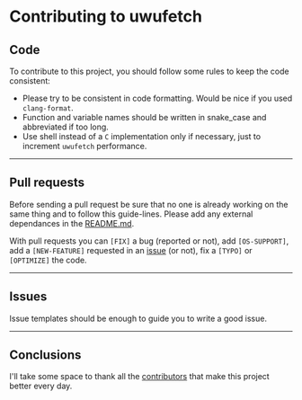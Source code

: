# Contributing to uwufetch

## Code

To contribute to this project, you should follow some rules to keep the code consistent:

-   Please try to be consistent in code formatting. Would be nice if you used `clang-format`.
-   Function and variable names should be written in snake_case and abbreviated if too long.
-   Use shell instead of a `C` implementation only if necessary, just to increment `uwufetch` performance.

---

## Pull requests

Before sending a pull request be sure that no one is already working on the same thing and to follow this guide-lines.
Please add any external dependances in the [README.md](https://github.com/TheDarkBug/uwufetch#requisites).

With pull requests you can `[FIX]` a bug (reported or not), add `[OS-SUPPORT]`, add a `[NEW-FEATURE]` requested in an [issue](https://github.com/TheDarkBug/uwufetch/blob/main/CONTRIBUTING.md#issues) (or not), fix a `[TYPO]` or `[OPTIMIZE]` the code.

---

## Issues

Issue templates should be enough to guide you to write a good issue.

---

## Conclusions

I'll take some space to thank all the [contributors](https://github.com/TheDarkBug/uwufetch/graphs/contributors) that make this project better every day.

